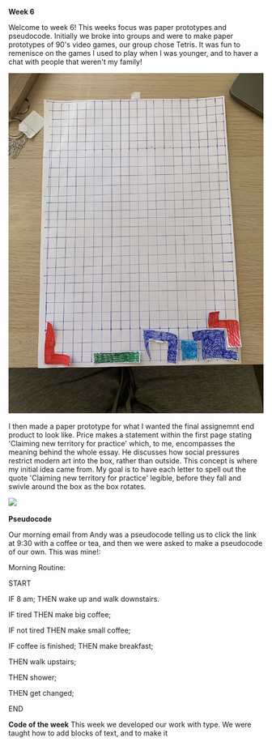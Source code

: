 **Week 6**

Welcome to week 6! This weeks focus was paper prototypes and pseudocode. Initially we broke into groups and were to make paper prototypes of 90's video games, our group chose Tetris. It was fun to remenisce on the games I used to play when I was younger, and to haver a chat with people that weren't my family! 

![](UNADJUSTEDNONRAW_thumb_27a4.jpg)

I then made a paper prototype for what I wanted the final assignemnt end product  to look like. Price makes a statement within the first page stating 'Claiming new territory for practice' which, to me, encompasses the meaning behind the whole essay. He discusses how social pressures restrict modern art into the box, rather than outside. This concept is where my initial idea came from. My goal is to have each letter to spell out the quote 'Claiming new territory for practice' legible, before they fall and swivle around the box as the box rotates. 

![](screenswivle.gif)

**Pseudocode**

Our morning email from Andy was a pseudocode telling us to click the link at 9:30 with a coffee or tea, and then we were asked to make a pseudocode of our own. This was mine!:

Morning Routine:

START

IF 8 am;
THEN wake up and walk downstairs.

IF tired
THEN make big coffee;

IF not tired
THEN make small coffee;

IF coffee is finished;
THEN make breakfast;

THEN walk upstairs;

THEN shower;

THEN get changed;

END

**Code of the week**
This week we developed our work with type. We were taught how to add blocks of text, and to make it 

